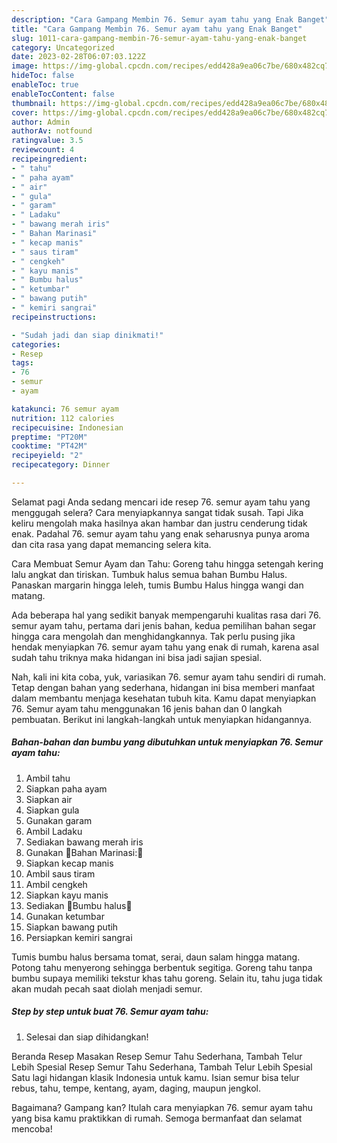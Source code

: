 ```yaml
---
description: "Cara Gampang Membin 76. Semur ayam tahu yang Enak Banget"
title: "Cara Gampang Membin 76. Semur ayam tahu yang Enak Banget"
slug: 1011-cara-gampang-membin-76-semur-ayam-tahu-yang-enak-banget
category: Uncategorized
date: 2023-02-28T06:07:03.122Z
image: https://img-global.cpcdn.com/recipes/edd428a9ea06c7be/680x482cq70/76-semur-ayam-tahu-foto-resep-utama.jpg
hideToc: false
enableToc: true
enableTocContent: false
thumbnail: https://img-global.cpcdn.com/recipes/edd428a9ea06c7be/680x482cq70/76-semur-ayam-tahu-foto-resep-utama.jpg
cover: https://img-global.cpcdn.com/recipes/edd428a9ea06c7be/680x482cq70/76-semur-ayam-tahu-foto-resep-utama.jpg
author: Admin
authorAv: notfound
ratingvalue: 3.5
reviewcount: 4
recipeingredient:
- " tahu"
- " paha ayam"
- " air"
- " gula"
- " garam"
- " Ladaku"
- " bawang merah iris"
- " Bahan Marinasi"
- " kecap manis"
- " saus tiram"
- " cengkeh"
- " kayu manis"
- " Bumbu halus"
- " ketumbar"
- " bawang putih"
- " kemiri sangrai"
recipeinstructions:

- "Sudah jadi dan siap dinikmati!"
categories:
- Resep
tags:
- 76
- semur
- ayam

katakunci: 76 semur ayam 
nutrition: 112 calories
recipecuisine: Indonesian
preptime: "PT20M"
cooktime: "PT42M"
recipeyield: "2"
recipecategory: Dinner

---
```



Selamat pagi Anda sedang mencari ide resep 76. semur ayam tahu yang menggugah selera? Cara menyiapkannya sangat tidak susah. Tapi Jika keliru mengolah maka hasilnya akan hambar dan justru cenderung tidak enak. Padahal 76. semur ayam tahu yang enak seharusnya punya aroma dan cita rasa yang dapat memancing selera kita.


Cara Membuat Semur Ayam dan Tahu: Goreng tahu hingga setengah kering lalu angkat dan tiriskan. Tumbuk halus semua bahan Bumbu Halus. Panaskan margarin hingga leleh, tumis Bumbu Halus hingga wangi dan matang.

Ada beberapa hal yang sedikit banyak mempengaruhi kualitas rasa dari 76. semur ayam tahu, pertama dari jenis bahan, kedua pemilihan bahan segar hingga cara mengolah dan menghidangkannya. Tak perlu pusing jika hendak menyiapkan 76. semur ayam tahu yang enak di rumah, karena asal sudah tahu triknya maka hidangan ini bisa jadi sajian spesial.


Nah, kali ini kita coba, yuk, variasikan 76. semur ayam tahu sendiri di rumah. Tetap dengan bahan yang sederhana, hidangan ini bisa memberi manfaat dalam membantu menjaga kesehatan tubuh kita. Kamu dapat menyiapkan 76. Semur ayam tahu menggunakan 16 jenis bahan dan 0 langkah pembuatan. Berikut ini langkah-langkah untuk menyiapkan hidangannya.

<!--inarticleads1-->

##### Bahan-bahan dan bumbu yang dibutuhkan untuk menyiapkan 76. Semur ayam tahu:

1. Ambil  tahu
1. Siapkan  paha ayam
1. Siapkan  air
1. Siapkan  gula
1. Gunakan  garam
1. Ambil  Ladaku
1. Sediakan  bawang merah iris
1. Gunakan  🍗Bahan Marinasi:🍗
1. Siapkan  kecap manis
1. Ambil  saus tiram
1. Ambil  cengkeh
1. Siapkan  kayu manis
1. Sediakan  🍗Bumbu halus🍗
1. Gunakan  ketumbar
1. Siapkan  bawang putih
1. Persiapkan  kemiri sangrai


Tumis bumbu halus bersama tomat, serai, daun salam hingga matang. Potong tahu menyerong sehingga berbentuk segitiga. Goreng tahu tanpa bumbu supaya memiliki tekstur khas tahu goreng. Selain itu, tahu juga tidak akan mudah pecah saat diolah menjadi semur. 

<!--inarticleads2-->

##### Step by step untuk buat 76. Semur ayam tahu:


1. Selesai dan siap dihidangkan!

Beranda Resep Masakan Resep Semur Tahu Sederhana, Tambah Telur Lebih Spesial Resep Semur Tahu Sederhana, Tambah Telur Lebih Spesial Satu lagi hidangan klasik Indonesia untuk kamu. Isian semur bisa telur rebus, tahu, tempe, kentang, ayam, daging, maupun jengkol. 

Bagaimana? Gampang kan? Itulah cara menyiapkan 76. semur ayam tahu yang bisa kamu praktikkan di rumah. Semoga bermanfaat dan selamat mencoba!
